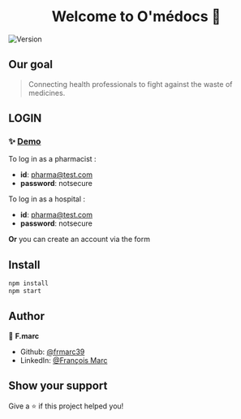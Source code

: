 <h1 align="center">Welcome to O'médocs 👋</h1>
<p>
  <img alt="Version" src="https://img.shields.io/badge/version-v1.0-blue.svg?cacheSeconds=2592000" />
</p>

## Our goal

> Connecting health professionals to fight against the waste of medicines.


## LOGIN

### ✨ [Demo](https://omedocs-web-2d9b5.web.app/)

 To log in as a pharmacist : 

* **id**: pharma@test.com
* **password**: notsecure </br>

To log in as a hospital :

* **id**: pharma@test.com
* **password**: notsecure </br>

**Or** you can create an account via the form


## Install

```sh
npm install
npm start
```

## Author

👤 **F.marc**

* Github: [@frmarc39](https://github.com/frmarc39)
* LinkedIn: [@François Marc](https://www.linkedin.com/in/fran%C3%A7ois-marc-1a241661/)

## Show your support

Give a ⭐️ if this project helped you!


